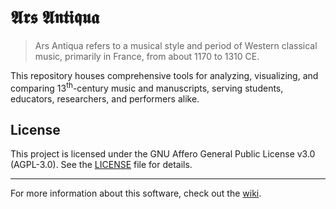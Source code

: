 # 𝕬𝖗𝖘 𝕬𝖓𝖙𝖎𝖖𝖚𝖆

> Ars Antiqua refers to a musical style and period of Western classical music, primarily in France, from about 1170 to 1310 CE.

This repository houses comprehensive tools for analyzing, visualizing, and comparing 13<sup>th</sup>-century music and manuscripts, serving students, educators, researchers, and performers alike.

## License

This project is licensed under the GNU Affero General Public License v3.0 (AGPL-3.0). See the [LICENSE](LICENSE) file for details.

---

For more information about this software, check out the [wiki].


[wiki]: https://github.com/21CSM/ars-antiqua/wiki